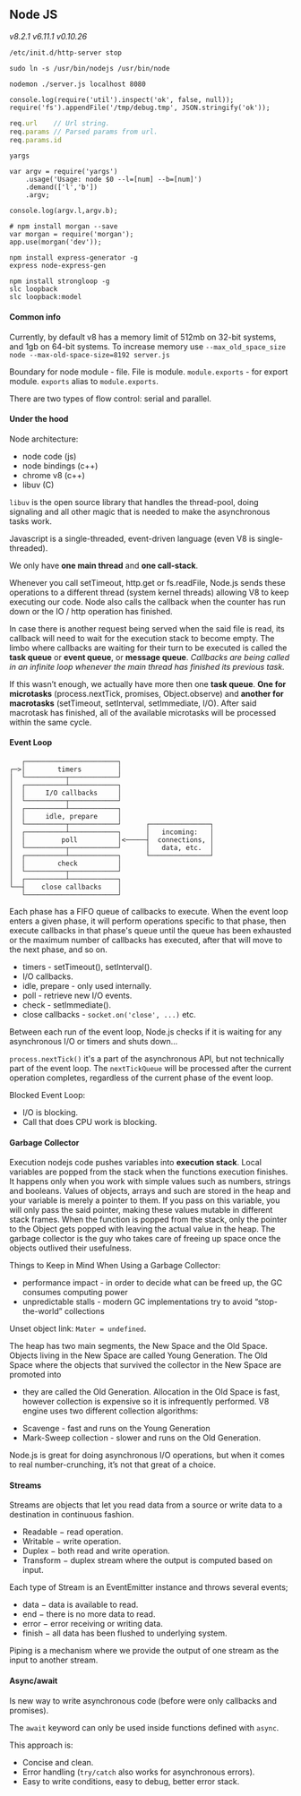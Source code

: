 Node JS
-
*v8.2.1*
*v6.11.1*
*v0.10.26*

````
/etc/init.d/http-server stop
````

````
sudo ln -s /usr/bin/nodejs /usr/bin/node
````
````
nodemon ./server.js localhost 8080
````

````
console.log(require('util').inspect('ok', false, null));
require('fs').appendFile('/tmp/debug.tmp', JSON.stringify('ok'));
````

````js
req.url    // Url string.
req.params // Parsed params from url.
req.params.id
````

`yargs`
````
var argv = require('yargs')
    .usage('Usage: node $0 --l=[num] --b=[num]')
    .demand(['l','b'])
    .argv;

console.log(argv.l,argv.b);
````

````
# npm install morgan --save
var morgan = require('morgan');
app.use(morgan('dev'));
````

````
npm install express-generator -g
express node-express-gen
````
````
npm install strongloop -g
slc loopback
slc loopback:model
````

#### Common info

Currently, by default v8 has a memory limit of 512mb on 32-bit systems, and 1gb on 64-bit systems.
To increase memory use `--max_old_space_size`
`node --max-old-space-size=8192 server.js`

Boundary for node module - file. File is module.
`module.exports` - for export module.
`exports` alias to `module.exports`.

There are two types of flow control: serial and parallel.

#### Under the hood

Node architecture:

* node code (js)
* node bindings (c++)
* chrome v8 (c++)
* libuv (C)

`libuv` is the open source library that handles the thread-pool,
doing signaling and all other magic that is needed to make the asynchronous tasks work.

Javascript is a single-threaded, event-driven language (even V8 is single-threaded).

We only have **one main thread** and **one call-stack**.

Whenever you call setTimeout, http.get or fs.readFile,
Node.js sends these operations to a different thread (system kernel threads) allowing V8 to keep executing our code.
Node also calls the callback when the counter has run down or the IO / http operation has finished.

In case there is another request being served when the said file is read, its callback will need to wait for the execution stack to become empty.
The limbo where callbacks are waiting for their turn to be executed is called the **task queue** or **event queue**, or **message queue**.
*Callbacks are being called in an infinite loop whenever the main thread has finished its previous task.*

If this wasn’t enough, we actually have more then one **task queue**.
**One for microtasks** (process.nextTick, promises, Object.observe)
and **another for macrotasks** (setTimeout, setInterval, setImmediate, I/O).
After said macrotask has finished, all of the available microtasks will be processed within the same cycle.

#### Event Loop

````
   ┌───────────────────────┐
┌─>│        timers         │
│  └──────────┬────────────┘
│  ┌──────────┴────────────┐
│  │     I/O callbacks     │
│  └──────────┬────────────┘
│  ┌──────────┴────────────┐
│  │     idle, prepare     │
│  └──────────┬────────────┘      ┌───────────────┐
│  ┌──────────┴────────────┐      │   incoming:   │
│  │         poll          │<─────┤  connections, │
│  └──────────┬────────────┘      │   data, etc.  │
│  ┌──────────┴────────────┐      └───────────────┘
│  │        check          │
│  └──────────┬────────────┘
│  ┌──────────┴────────────┐
└──┤    close callbacks    │
   └───────────────────────┘
````

Each phase has a FIFO queue of callbacks to execute.
When the event loop enters a given phase, it will perform operations specific to that phase,
then execute callbacks in that phase's queue
until the queue has been exhausted or the maximum number of callbacks has executed,
after that will move to the next phase, and so on.

* timers - setTimeout(), setInterval().
* I/O callbacks.
* idle, prepare - only used internally.
* poll - retrieve new I/O events.
* check - setImmediate().
* close callbacks - `socket.on('close', ...)` etc.

Between each run of the event loop, Node.js checks if it is waiting for any asynchronous I/O or timers and shuts down...

`process.nextTick()` it's a part of the asynchronous API,
but not technically part of the event loop.
The `nextTickQueue` will be processed after the current operation completes,
regardless of the current phase of the event loop.

Blocked Event Loop:

* I/O is blocking.
* Call that does CPU work is blocking.

#### Garbage Collector

Execution nodejs code pushes variables into **execution stack**.
Local variables are popped from the stack when the functions execution finishes.
It happens only when you work with simple values such as numbers, strings and booleans.
Values of objects, arrays and such are stored in the heap and your variable is merely a pointer to them.
If you pass on this variable, you will only pass the said pointer, making these values mutable in different stack frames.
When the function is popped from the stack, only the pointer to the Object gets popped with leaving the actual value in the heap.
The garbage collector is the guy who takes care of freeing up space once the objects outlived their usefulness.

Things to Keep in Mind When Using a Garbage Collector:

* performance impact - in order to decide what can be freed up, the GC consumes computing power
* unpredictable stalls - modern GC implementations try to avoid “stop-the-world” collections

Unset object link: `Mater = undefined`.

The heap has two main segments, the New Space and the Old Space.
Objects living in the New Space are called Young Generation.
The Old Space where the objects that survived the collector in the New Space are promoted into
- they are called the Old Generation.
Allocation in the Old Space is fast, however collection is expensive so it is infrequently performed.
V8 engine uses two different collection algorithms:

* Scavenge - fast and runs on the Young Generation
* Mark-Sweep collection - slower and runs on the Old Generation.

Node.js is great for doing asynchronous I/O operations,
but when it comes to real number-crunching, it’s not that great of a choice.

#### Streams

Streams are objects that let you read data from a source
or write data to a destination in continuous fashion.

* Readable − read operation.
* Writable − write operation.
* Duplex − both read and write operation.
* Transform − duplex stream where the output is computed based on input.

Each type of Stream is an EventEmitter instance and throws several events;

* data − data is available to read.
* end − there is no more data to read.
* error − error receiving or writing data.
* finish − all data has been flushed to underlying system.

Piping is a mechanism where we provide the output of one stream as the input to another stream.

#### Async/await

Is new way to write asynchronous code (before were only callbacks and promises).

The `await` keyword can only be used inside functions defined with `async`.

This approach is:
* Concise and clean.
* Error handling (`try/catch` also works for asynchronous errors).
* Easy to write conditions, easy to debug, better error stack.
